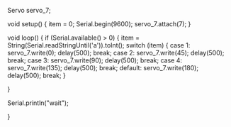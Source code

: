 Servo servo_7;

void setup()
{
  item = 0;
  Serial.begin(9600);
  servo_7.attach(7);
}

void loop()
{
  if (Serial.available() > 0) {
    item = String(Serial.readStringUntil('a')).toInt();
    switch (item) {
     case 1:
      servo_7.write(0);
      delay(500);
      break;
     case 2:
      servo_7.write(45);
      delay(500);
      break;
     case 3:
      servo_7.write(90);
      delay(500);
      break;
     case 4:
      servo_7.write(135);
      delay(500);
      break;
     default:
      servo_7.write(180);
      delay(500);
      break;
    }

  }

  Serial.println("wait");

}
